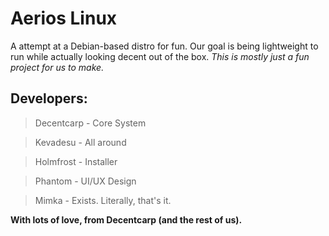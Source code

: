 # Aerios Linux

A attempt at a Debian-based distro for fun. Our goal is being lightweight to run while actually looking decent out of the box.
*This is mostly just a fun project for us to make.*

## Developers:

> Decentcarp - Core System 

> Kevadesu - All around

> Holmfrost - Installer 

> Phantom - UI/UX Design

> Mimka - Exists. Literally, that's it.

**With lots of love, from Decentcarp (and the rest of us).**
